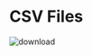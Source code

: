 # CSV Files<br>
![download](https://user-images.githubusercontent.com/89424202/145732437-e81b5a10-8e16-4280-aa7e-eb6f0c79a94c.png)
